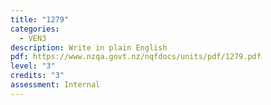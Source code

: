 ```yaml
---
title: "1279"
categories:
  - VEN3
description: Write in plain English
pdf: https://www.nzqa.govt.nz/nqfdocs/units/pdf/1279.pdf
level: "3"
credits: "3"
assessment: Internal
---
```

